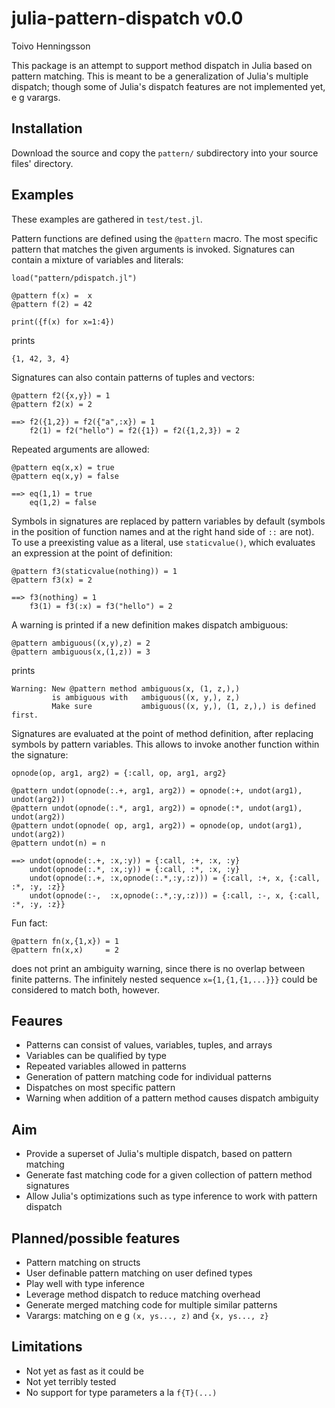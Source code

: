 julia-pattern-dispatch v0.0
===========================
Toivo Henningsson

This package is an attempt to support method dispatch in Julia based on pattern matching. This is meant to be a generalization of Julia's multiple dispatch; though some of Julia's dispatch features are not implemented yet, e g varargs.

Installation
------------
Download the source and copy the `pattern/` subdirectory into your source files' directory.

Examples
--------
These examples are gathered in `test/test.jl`.

Pattern functions are defined using the `@pattern` macro.
The most specific pattern that matches the given arguments is invoked.
Signatures can contain a mixture of variables and literals:

    load("pattern/pdispatch.jl")

    @pattern f(x) =  x
    @pattern f(2) = 42

    print({f(x) for x=1:4})

prints

    {1, 42, 3, 4}

Signatures can also contain patterns of tuples and vectors:

    @pattern f2({x,y}) = 1
    @pattern f2(x) = 2
 
    ==> f2({1,2}) = f2({"a",:x}) = 1
        f2(1) = f2("hello") = f2({1}) = f2({1,2,3}) = 2

Repeated arguments are allowed:

    @pattern eq(x,x) = true
    @pattern eq(x,y) = false

    ==> eq(1,1) = true
        eq(1,2) = false

Symbols in signatures are replaced by pattern variables by default (symbols in the position of function names and at the right hand side of `::` are not).
To use a preexisting value as a literal, use `staticvalue()`, which evaluates an expression at the point of definition:

    @pattern f3(staticvalue(nothing)) = 1
    @pattern f3(x) = 2

    ==> f3(nothing) = 1
        f3(1) = f3(:x) = f3("hello") = 2

A warning is printed if a new definition makes dispatch ambiguous:
    
    @pattern ambiguous((x,y),z) = 2
    @pattern ambiguous(x,(1,z)) = 3

prints

    Warning: New @pattern method ambiguous(x, (1, z,),)
             is ambiguous with   ambiguous((x, y,), z,)
             Make sure           ambiguous((x, y,), (1, z,),) is defined first.

Signatures are evaluated at the point of method definition, after replacing symbols by pattern variables. This allows to invoke another function within the signature:

    opnode(op, arg1, arg2) = {:call, op, arg1, arg2}

    @pattern undot(opnode(:.+, arg1, arg2)) = opnode(:+, undot(arg1), undot(arg2))
    @pattern undot(opnode(:.*, arg1, arg2)) = opnode(:*, undot(arg1), undot(arg2))
    @pattern undot(opnode( op, arg1, arg2)) = opnode(op, undot(arg1), undot(arg2))
    @pattern undot(n) = n

    ==> undot(opnode(:.+, :x,:y)) = {:call, :+, :x, :y}
        undot(opnode(:.*, :x,:y)) = {:call, :*, :x, :y}
        undot(opnode(:.+, :x,opnode(:.*,:y,:z))) = {:call, :+, x, {:call, :*, :y, :z}}
        undot(opnode(:-,  :x,opnode(:.*,:y,:z))) = {:call, :-, x, {:call, :*, :y, :z}}

Fun fact:

    @pattern fn(x,{1,x}) = 1
    @pattern fn(x,x)     = 2

does not print an ambiguity warning, since there is no overlap between finite patterns. The infinitely nested sequence `x={1,{1,{1,...}}}` could be considered to match both, however.

Feaures
-------
* Patterns can consist of values, variables, tuples, and arrays
* Variables can be qualified by type
* Repeated variables allowed in patterns
* Generation of pattern matching code for individual patterns
* Dispatches on most specific pattern
* Warning when addition of a pattern method causes dispatch ambiguity

Aim
---
* Provide a superset of Julia's multiple dispatch, based on pattern matching
* Generate fast matching code for a given collection of pattern method signatures
* Allow Julia's optimizations such as type inference to work with pattern dispatch

Planned/possible features
----------------
* Pattern matching on structs
* User definable pattern matching on user defined types
* Play well with type inference
* Leverage method dispatch to reduce matching overhead
* Generate merged matching code for multiple similar patterns
* Varargs: matching on e g `(x, ys..., z)` and `{x, ys..., z}`

Limitations
-----------
* Not yet as fast as it could be
* Not yet terribly tested
* No support for type parameters a la `f{T}(...)`

